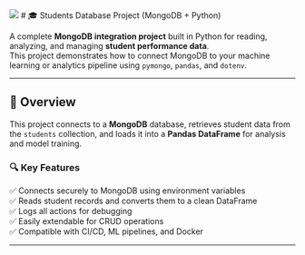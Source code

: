 
<img src="https://learningtoday.net/wp-content/uploads/2025/05/lms-for-k-twelve.webp">
# 🎓 Students Database Project (MongoDB + Python)

A complete **MongoDB integration project** built in Python for reading, analyzing, and managing **student performance data**.  
This project demonstrates how to connect MongoDB to your machine learning or analytics pipeline using `pymongo`, `pandas`, and `dotenv`.

---

## 🧠 Overview

This project connects to a **MongoDB** database, retrieves student data from the `students` collection, and loads it into a **Pandas DataFrame** for analysis and model training.

### 🔍 Key Features
✅ Connects securely to MongoDB using environment variables  
✅ Reads student records and converts them to a clean DataFrame  
✅ Logs all actions for debugging  
✅ Easily extendable for CRUD operations  
✅ Compatible with CI/CD, ML pipelines, and Docker  

---

